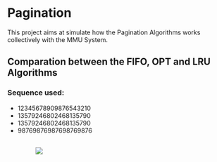 <style>
  div {
    padding: 1rem;
  }
</style>

<h1>Pagination</h1>

<p>This project aims at simulate how the Pagination Algorithms works collectively with the MMU System.</p>


<h2>Comparation between the FIFO, OPT and LRU Algorithms</h2>

<h3>Sequence used:</h3>
<ul>
  <li>12345678909876543210</li>
  <li>13579246802468135790</li>
  <li>13579246802468135790</li>
  <li>98769876987698769876</li>
<ul>

<div>
  <img src="https://github.com/DreaMagici4n/pagination/assets/102836495/40419c96-22ad-40b5-a05a-caf7d273eb71">
</div>

